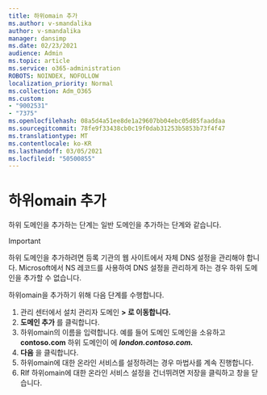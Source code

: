 ```yaml
---
title: 하위omain 추가
ms.author: v-smandalika
author: v-smandalika
manager: dansimp
ms.date: 02/23/2021
audience: Admin
ms.topic: article
ms.service: o365-administration
ROBOTS: NOINDEX, NOFOLLOW
localization_priority: Normal
ms.collection: Adm_O365
ms.custom:
- "9002531"
- "7375"
ms.openlocfilehash: 08a5d4a51ee8de1a29607bb04ebc05d85faaddaa
ms.sourcegitcommit: 78fe9f33438cb0c19f0dab31253b5853b73f4f47
ms.translationtype: MT
ms.contentlocale: ko-KR
ms.lasthandoff: 03/05/2021
ms.locfileid: "50500855"
---
```

# <a name="add-a-subdomain"></a>하위omain 추가

하위 도메인을 추가하는 단계는 일반 도메인을 추가하는 단계와 같습니다. 

> [!IMPORTANT]
> 하위 도메인을 추가하려면 등록 기관의 웹 사이트에서 자체 DNS 설정을 관리해야 합니다. Microsoft에서 NS 레코드를 사용하여 DNS 설정을 관리하게 하는 경우 하위 도메인을 추가할 수 없습니다. 

하위omain을 추가하기 위해 다음 단계를 수행합니다.

1. 관리 센터에서 설치 관리자 도메인 **> 로 이동합니다.**
2. **도메인 추가** 를 클릭합니다.
3. 하위omain의 이름을 입력합니다. 예를 들어 도메인 도메인을 소유하고 **contoso.com** 하위 도메인이 에 **_london.contoso.com._**
4. **다음** 을 클릭합니다.
5. 하위omain에 대한 온라인 서비스를 설정하려는 경우 마법사를 계속 진행합니다.
6. RIf 하위omain에 대한 온라인 서비스 설정을 건너뛰려면 저장을 클릭하고 창을 닫습니다. 

